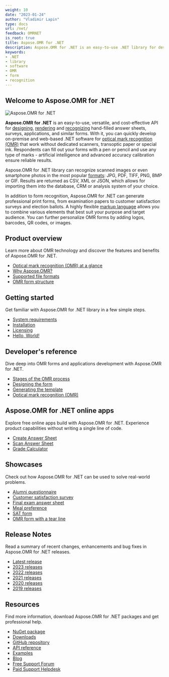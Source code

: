 ```yaml
---
weight: 10
date: "2023-01-24"
author: "Vladimir Lapin"
type: docs
url: /net/
feedback: OMRNET
is_root: true
title: Aspose.OMR for .NET
description: Aspose.OMR for .NET is an easy-to-use .NET library for designing and recognizing hand-filled questionnaires, surveys, and similar forms.
keywords:
- .NET
- library
- software
- OMR
- form
- recognition
---
```


## Welcome to Aspose.OMR for .NET

![Aspose.OMR for .NET](https://releases.aspose.com/images/aspose/aspose_omr-for-net.svg)

**Aspose.OMR for .NET** is an easy-to-use, versatile, and cost-effective API for [designing](/omr/net/design-form/), [rendering](/omr/net/generate-template/) and [recognizing](/omr/net/recognition/) hand-filled answer sheets, surveys, applications, and similar forms. With it, you can quickly develop on-premise and web-based .NET software for [optical mark recognition (OMR)](/omr/net/omr-technology/) that work without dedicated scanners, transoptic paper or special ink. Respondents can fill out your forms with a pen or pencil and use any type of marks - artificial intelligence and advanced accuracy calibration ensure reliable results.

Aspose.OMR for .NET library can recognize scanned images or even smartphone photos in the most popular [formats](/omr/net/supported-file-formats/): JPG, PDF, TIFF, PNG, BMP or GIF. Results are returned as CSV, XML or JSON, which allows for importing them into the database, CRM or analysis system of your choice.

In addition to form recognition, Aspose.OMR for .NET can generate professional print forms, from examination papers to customer satisfaction surveys and election ballots. A highly flexible [markup language](/omr/net/design-form/) allows you to combine various elements that best suit your purpose and target audience. You can further personalize OMR forms by adding logos, barcodes, QR codes, or images.

## Product overview

Learn more about OMR technology and discover the features and benefits of Aspose.OMR for .NET.

- [Optical mark recognition (OMR) at a glance](/omr/net/omr-technology/)
- [Why Aspose.OMR?](/omr/net/features-benefits/)
- [Supported file formats](/omr/net/supported-file-formats/)
- [OMR form structure](/omr/net/omr-form-structure/)

## Getting started

Get familiar with Aspose.OMR for .NET library in a few simple steps.

- [System requirements](/omr/net/system-requirements/)
- [Installation](/omr/net/installation/)
- [Licensing](/omr/net/licensing/)
- [Hello, World!](/omr/net/hello-world/)

## Developer's reference

Dive deep into OMR forms and applications development with Aspose.OMR for .NET.

- [Stages of the OMR process](/omr/net/omr-stages/)
- [Designing the form](/omr/net/design-form/)
- [Generating the template](/omr/net/generate-template/)
- [Optical mark recognition (OMR)](/omr/net/recognition/)

## Aspose.OMR for .NET online apps

Explore free online apps build with Aspose.OMR for .NET. Experience product capabilities without writing a single line of code.

- [Create Answer Sheet](https://products.aspose.app/omr/create-answer-sheet)
- [Scan Answer Sheet](https://products.aspose.app/omr/scan-answer-sheet)
- [Grade Calculator](https://products.aspose.app/omr/grade-calculator)

## Showcases

Check out how Aspose.OMR for .NET  can be used to solve real-world problems.

- [Alumni questionnaire](/omr/net/showcases/alumni/)
- [Customer satisfaction survey](/omr/net/showcases/satisfaction/)
- [Final exam answer sheet](/omr/net/showcases/exam/)
- [Meal preference](/omr/net/showcases/meal/)
- [SAT form](/omr/net/showcases/sat/)
- [OMR form with a tear line](/omr/net/showcases/tear/)

## Release Notes

Read a summary of recent changes, enhancements and bug fixes in Aspose.OMR for .NET releases.

- [Latest release](/omr/net/release-notes/latest/)
- [2023 releases](/omr/net/release-notes-2023/)
- [2022 releases](/omr/net/release-notes-2022/)
- [2021 releases](/omr/net/release-notes-2021/)
- [2020 releases](/omr/net/release-notes-2020/)
- [2019 releases](/omr/net/release-notes-2019/)

## Resources

Find more information, download Aspose.OMR for .NET packages and get professional help.

- [NuGet package](https://www.nuget.org/packages/Aspose.Omr/)
- [Downloads](https://downloads.aspose.com/omr/net)
- [GitHub repository](https://github.com/aspose-omr/Aspose.OMR-for-.NET)
- [API reference](https://reference.aspose.com/omr/net)
- [Examples](https://github.com/aspose-omr/Aspose.OMR-for-.NET)
- [Blog](https://blog.aspose.com/category/omr/)
- [Free Support Forum](https://forum.aspose.com/c/omr/38)
- [Paid Support Helpdesk](https://helpdesk.aspose.com/)

